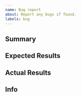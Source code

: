 ```yaml
---
name: Bug report
about: Report any bugs if found.
labels: bug
---
```


## Summary

<!-- A quick summary of your bug. -->

## Expected Results

<!-- What you expect to happen. -->

## Actual Results

<!-- What actually happens. -->

## Info

<!-- Information like your discord.py version. You can also run `python -m discord -v` and paste that information here. -->
